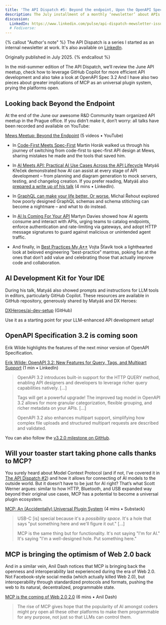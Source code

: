```yaml
---
title: 'The API Dispatch #5: Beyond the endpoint, Upon the OpenAPI Spec, Above MCP'
description: The July installment of a monthly ‘newsletter’ about APIs. This issue looks back on API meetup, OpenAPI Spec 3.2, and a few optimistic opinions about MCP.
discussion:
  LinkedIn: https://www.linkedin.com/pulse/api-dispatch-mewsletter-issue-3-mewsrnd-t5joe/
  # Fediverse:
---
```


{% callout "Author's note" %}
The API Dispatch is a series I started as an internal newsletter at work. It's also available on [LinkedIn](https://www.linkedin.com/newsletters/r-d-api-mewsletter-7305909196418396160/).

Originally published in July 2025.
{% endcallout %}

In the mid-summer edition of The API Dispatch, we’ll review the June API meetup, check how to leverage GitHub Copilot for more efficient API development and also take a look at OpenAPI Spec 3.2 And I have also two pieces about greater implications of MCP as an universal plugin system, prying the platforms open.

## Looking back Beyond the Endpoint

At the end of the June our awesome R&D Community team organized API meetup in the Prague office. If you didn’t make it, don’t worry: all talks have been recorded and available on YouTube:

[Mews Meetup: Beyond the Endpoint](https://www.youtube.com/playlist?list=PLPC0G0NFzXJrGYhF933XFjcmYdA4bvgRd) (5 videos • YouTube)

- In [Code-First Meets Spec-First](https://www.youtube.com/watch?v=PkJXWzd0O2Y&list=PLPC0G0NFzXJrGYhF933XFjcmYdA4bvgRd&index=1) Martin Horák walked us through his journey of switching from code-first to spec-first API design at Mews, sharing mistakes he made and the tools that saved him.

- In [AI Meets API: Practical AI Use Cases Across the API Lifecycle](https://www.youtube.com/watch?v=t1Jg9Y6-sg4&list=PLPC0G0NFzXJrGYhF933XFjcmYdA4bvgRd&index=2) Matyáš Křeček demonstrated how AI can assist at every stage of API development – from planning and diagram generation to mock servers, testing, and changelog creation. If you prefer reading, Matyáš also [prepared a write up of his talk](https://www.linkedin.com/pulse/ai-meets-api-practical-use-cases-across-lifecycle-maty%C3%A1%C5%A1-k%C5%99e%C4%8Dek-ifite/) (4 mins • LinkedIn).

- In [GraphQL can make your life better. Or worse.](https://www.youtube.com/watch?v=Uo7Q08JpGLU&list=PLPC0G0NFzXJrGYhF933XFjcmYdA4bvgRd&index=3) Michal Řehout explored how poorly designed GraphQL schemas and schema stitiching can become a nightmare – and what to do instead.

- In [AI Is Coming For Your API](https://www.youtube.com/watch?v=Esdgf5AfJBU&list=PLPC0G0NFzXJrGYhF933XFjcmYdA4bvgRd&index=5) Martyn Davies showed how AI agents consume and interact with APIs, urging teams to catalog endpoints, enforce authentication and rate-limiting via gateways, and adopt HTTP message signatures to guard against malicious or unintended agent traffic.

- And finally, in [Best Practices My A\*\*](https://www.youtube.com/watch?v=bc_SIzR8Xvc&list=PLPC0G0NFzXJrGYhF933XFjcmYdA4bvgRd&index=4) Vojta Šťavík took a lighthearted look at beloved engineering “best-practice” mantras, poking fun at the ones that don’t add value and celebrating those that actually improve code and collaboration.

## AI Development Kit for Your IDE

During his talk, Matyáš also showed prompts and instructions for LLM tools in editors, particularly GitHub Copilot. These resources are available in GitHub repository, generously shared by Matyáš and DX Heroes:

[DXHeroes/ai-dev-setup](https://github.com/DXHeroes/ai-dev-setup) (GitHub)

Use it as a starting point for your LLM-enhanced API development setup!

## OpenAPI Specification 3.2 is coming soon

Erik Wilde highlights the features of the next minor version of OpenAPI Specification.

[Erik Wilde: OpenAPI 3.2: New Features for Query, Tags, and Multipart Support](http://www.linkedin.com/posts/erikwilde_api-apidescription-openapi-activity-7351475759875514369-2kSE/) (1 min • LinkedIn)

> OpenAPI 3.2 introduces built-in support for the HTTP QUERY method, enabling API designers and developers to leverage richer query capabilities natively. \[…\]
>
> Tags will get a powerful upgrade! The improved tag model in OpenAPI 3.2 allows for more granular categorization, flexible grouping, and richer metadata on your APIs. \[…\]
>
> OpenAPI 3.2 also enhances multipart support, simplifying how complex file uploads and structured multipart requests are described and validated.

You can also follow the [v3.2.0 milestone on GitHub](https://github.com/OAI/OpenAPI-Specification/milestone/12).

## Will your toaster start taking phone calls thanks to MCP?

You surely heard about Model Context Protocol (and if not, I’ve covered it in [The API Dispatch #2](/wiki/spaces/RND/blog/2025/03/31/634883453/The+API+Dispatch+2+MCP+is+coming+to+eat+our+APIs+or+maybe+not)) and how it allows for connecting of AI models to the outside world. But it doesn’t have to be just for AI right? That’s what Scott Werner argues: similar to how HTTP, Bluetooth, and USB expanded way beyond their original use cases, MCP has a potential to become a universal plugin ecosystem.

[MCP: An (Accidentally) Universal Plugin System](https://worksonmymachine.substack.com/p/mcp-an-accidentally-universal-plugin) (4 mins • Substack)

> USB-C \[is\] special because it's a _possibility space_. It's a hole that says "put something here and we'll figure it out." \[…\]
>
> MCP is the same thing but for functionality. It's not saying "I'm for AI." It's saying "I'm a well-designed hole. Put something here."

## MCP is bringing the optimism of Web 2.0 back

And in a similar vein, Anil Dash notices that MCP is bringing back the openness and interoperability last experienced during the era of Web 2.0. Not Facebook-style social media (which actually killed Web 2.0), but interoperability through standardized protocols and formats, pushing the web to its natural, decentralized, programmable state.

[MCP is the coming of Web 2.0 2.0](https://www.anildash.com/2025/05/20/mcp_web20_20/) (6 mins • Anil Dash)

> The rise of MCP gives hope that the popularity of AI amongst coders might pry open all these other platforms to make them programmable for any purpose, not just so that LLMs can control them.

